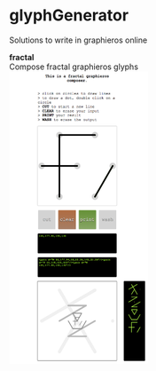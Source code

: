 # glyphGenerator

Solutions to write in graphieros online

<b>fractal</b><br>
Compose fractal graphieros glyphs
<br>
<img src="https://github.com/graphieros/glyphGenerator/blob/master/fractal/gcsc2.png" width="250px">


